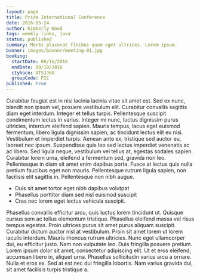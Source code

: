 ```yaml
---
layout: page
title: Pride International Conference
date: 2016-05-24
author: Kimberly Wood
tags: weekly links, java
status: published
summary: Morbi placerat finibus quam eget ultrices. Lorem ipsum.
banner: images/banner/meeting-01.jpg
booking:
  startDate: 09/16/2016
  endDate: 09/18/2016
  ctyhocn: ATSJJHX
  groupCode: PIC
published: true
---
```

Curabitur feugiat est in nisi lacinia lacinia vitae sit amet est. Sed ex nunc, blandit non ipsum vel, posuere vestibulum elit. Curabitur convallis sagittis diam eget interdum. Integer et tellus turpis. Pellentesque suscipit condimentum lectus in varius. Integer mi nunc, luctus dignissim purus ultricies, interdum eleifend sapien. Mauris tempus, lacus eget euismod fermentum, libero ligula dignissim sapien, ac tincidunt lectus elit eu nisi. Vestibulum et imperdiet turpis. Aenean ante ex, tristique sed auctor eu, laoreet nec ipsum. Suspendisse quis leo sed lectus imperdiet venenatis ac ac libero. Sed ligula neque, vestibulum vel tellus at, egestas sodales sapien. Curabitur lorem urna, eleifend a fermentum sed, gravida non leo. Pellentesque in diam sit amet enim dapibus porta. Fusce at lectus quis nulla pretium faucibus eget non mauris. Pellentesque rutrum ligula sapien, non facilisis elit sagittis in. Pellentesque non nibh augue.

* Duis sit amet tortor eget nibh dapibus volutpat
* Phasellus porttitor diam sed nisl euismod suscipit
* Cras nec lorem eget lectus vehicula suscipit.

Phasellus convallis efficitur arcu, quis luctus lorem tincidunt ut. Quisque cursus sem ac tellus elementum tristique. Phasellus eleifend massa vel risus tempus egestas. Proin ultrices purus sit amet purus aliquam suscipit. Curabitur dictum auctor nisl at vestibulum. Proin sit amet lorem ut lorem iaculis interdum. Mauris rhoncus rutrum ultricies. Nunc eget ullamcorper dui, eu efficitur justo. Nam non vulputate leo. Duis fringilla posuere pretium. Lorem ipsum dolor sit amet, consectetur adipiscing elit. Ut et eros eleifend, accumsan libero in, aliquet urna. Phasellus sollicitudin varius arcu a ornare. Nulla et eros ex. Sed at est nec dui fringilla lobortis. Nam varius gravida dui, sit amet facilisis turpis tristique a.
